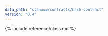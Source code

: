 ```yaml
---
data_path: "stannum/contracts/hash-contract"
version: "0.4"
---
```


{% include reference/class.md %}
